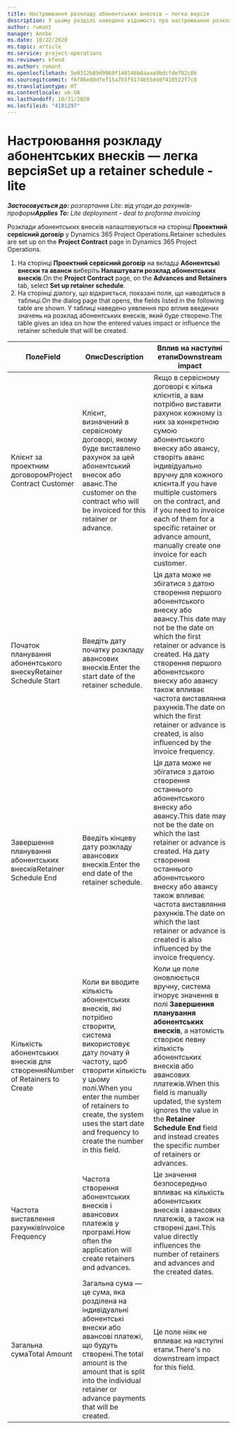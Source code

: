 ```yaml
---
title: Настроювання розкладу абонентських внесків — легка версія
description: У цьому розділі наведено відомості про настроювання розкладу абонентських внесків у Project Operations.
author: rumant
manager: Annbe
ms.date: 10/22/2020
ms.topic: article
ms.service: project-operations
ms.reviewer: kfend
ms.author: rumant
ms.openlocfilehash: 5e0312b89d9969f140146b6aaaa9bdcfde702c0b
ms.sourcegitcommit: f6f86e80dfef15a7b5f9174b55dddf410522f7c8
ms.translationtype: HT
ms.contentlocale: uk-UA
ms.lasthandoff: 10/31/2020
ms.locfileid: "4181297"
---
```

# <a name="set-up-a-retainer-schedule---lite"></a><span data-ttu-id="f7e2d-103">Настроювання розкладу абонентських внесків — легка версія</span><span class="sxs-lookup"><span data-stu-id="f7e2d-103">Set up a retainer schedule - lite</span></span>

<span data-ttu-id="f7e2d-104">_**Застосовується до:** розгортання Lite: від угоди до рахунків-проформ_</span><span class="sxs-lookup"><span data-stu-id="f7e2d-104">_**Applies To:** Lite deployment - deal to proforma invoicing_</span></span>

<span data-ttu-id="f7e2d-105">Розклади абонентських внесків налаштовуються на сторінці **Проектний сервісний договір** у Dynamics 365 Project Operations.</span><span class="sxs-lookup"><span data-stu-id="f7e2d-105">Retainer schedules are set up on the **Project Contract** page in Dynamics 365 Project Operations.</span></span>

1. <span data-ttu-id="f7e2d-106">На сторінці **Проектний сервісний договір** на вкладці **Абонентські внески та аванси** виберіть **Налаштувати розклад абонентських внесків**.</span><span class="sxs-lookup"><span data-stu-id="f7e2d-106">On the **Project Contract** page, on the **Advances and Retainers** tab, select **Set up retainer schedule**.</span></span>
2. <span data-ttu-id="f7e2d-107">На сторінці діалогу, що відкриється, показані поля, що наводяться в таблиці.</span><span class="sxs-lookup"><span data-stu-id="f7e2d-107">On the dialog page that opens, the fields listed in the following table are shown.</span></span> <span data-ttu-id="f7e2d-108">У таблиці наведено уявлення про вплив введених значень на розклад абонентських внесків, який буде створено.</span><span class="sxs-lookup"><span data-stu-id="f7e2d-108">The table gives an idea on how the entered values impact or influence the retainer schedule that will be created.</span></span>

| <span data-ttu-id="f7e2d-109">Поле</span><span class="sxs-lookup"><span data-stu-id="f7e2d-109">Field</span></span> | <span data-ttu-id="f7e2d-110">Опис</span><span class="sxs-lookup"><span data-stu-id="f7e2d-110">Description</span></span> | <span data-ttu-id="f7e2d-111">Вплив на наступні етапи</span><span class="sxs-lookup"><span data-stu-id="f7e2d-111">Downstream impact</span></span> |
| --- | --- | --- |
| <span data-ttu-id="f7e2d-112">Клієнт за проектним договором</span><span class="sxs-lookup"><span data-stu-id="f7e2d-112">Project Contract Customer</span></span> | <span data-ttu-id="f7e2d-113">Клієнт, визначений в сервісному договорі, якому буде виставлено рахунок за цей абонентський внесок або аванс.</span><span class="sxs-lookup"><span data-stu-id="f7e2d-113">The customer on the contract who will be invoiced for this retainer or advance.</span></span> | <span data-ttu-id="f7e2d-114">Якщо в сервісному договорі є кілька клієнтів, а вам потрібно виставити рахунок кожному із них за конкретною сумою абонентського внеску або авансу, створіть аванс індивідуально вручну для кожного клієнта.</span><span class="sxs-lookup"><span data-stu-id="f7e2d-114">If you have multiple customers on the contract, and if you need to invoice each of them for a specific retainer or advance amount, manually create one invoice for each customer.</span></span> |
| <span data-ttu-id="f7e2d-115">Початок планування абонентського внеску</span><span class="sxs-lookup"><span data-stu-id="f7e2d-115">Retainer Schedule Start</span></span> | <span data-ttu-id="f7e2d-116">Введіть дату початку розкладу авансових внесків.</span><span class="sxs-lookup"><span data-stu-id="f7e2d-116">Enter the start date of the retainer schedule.</span></span> | <span data-ttu-id="f7e2d-117">Ця дата може не збігатися з датою створення першого абонентського внеску або авансу.</span><span class="sxs-lookup"><span data-stu-id="f7e2d-117">This date may not be the date on which the first retainer or advance is created.</span></span> <span data-ttu-id="f7e2d-118">На дату створення першого абонентського внеску або авансу також впливає частота виставляння рахунків.</span><span class="sxs-lookup"><span data-stu-id="f7e2d-118">The date on which the first retainer or advance is created, is also influenced by the invoice frequency.</span></span> |
| <span data-ttu-id="f7e2d-119">Завершення планування абонентських внесків</span><span class="sxs-lookup"><span data-stu-id="f7e2d-119">Retainer Schedule End</span></span> | <span data-ttu-id="f7e2d-120">Введіть кінцеву дату розкладу авансових внесків.</span><span class="sxs-lookup"><span data-stu-id="f7e2d-120">Enter the end date of the retainer schedule.</span></span> | <span data-ttu-id="f7e2d-121">Ця дата може не збігатися з датою створення останнього абонентського внеску або авансу.</span><span class="sxs-lookup"><span data-stu-id="f7e2d-121">This date may not be the date on which the last retainer or advance is created.</span></span> <span data-ttu-id="f7e2d-122">На дату створення останнього абонентського внеску або авансу також впливає частота виставляння рахунків.</span><span class="sxs-lookup"><span data-stu-id="f7e2d-122">The date on which the last retainer or advance is created is also influenced by the invoice frequency.</span></span> |
| <span data-ttu-id="f7e2d-123">Кількість абонентських внесків для створення</span><span class="sxs-lookup"><span data-stu-id="f7e2d-123">Number of Retainers to Create</span></span> | <span data-ttu-id="f7e2d-124">Коли ви вводите кількість абонентських внесків, які потрібно створити, система використовує дату почату й частоту, щоб створити кількість у цьому полі.</span><span class="sxs-lookup"><span data-stu-id="f7e2d-124">When you enter the number of retainers to create, the system uses the start date and frequency to create the number in this field.</span></span> | <span data-ttu-id="f7e2d-125">Коли це поле оновлюється вручну, система ігнорує значення в полі **Завершення планування абонентських внесків**, а натомість створює певну кількість абонентських внесків або авансових платежів.</span><span class="sxs-lookup"><span data-stu-id="f7e2d-125">When this field is manually updated, the system ignores the value in the **Retainer Schedule End** field and instead creates the specific number of retainers or advances.</span></span> |
| <span data-ttu-id="f7e2d-126">Частота виставлення рахунків</span><span class="sxs-lookup"><span data-stu-id="f7e2d-126">Invoice Frequency</span></span> | <span data-ttu-id="f7e2d-127">Частота створення абонентських внесків і авансових платежів у програмі.</span><span class="sxs-lookup"><span data-stu-id="f7e2d-127">How often the application will create retainers and advances.</span></span> | <span data-ttu-id="f7e2d-128">Це значення безпосередньо впливає на кількість абонентських внесків і авансових платежів, а також на створені дані.</span><span class="sxs-lookup"><span data-stu-id="f7e2d-128">This value directly influences the number of retainers and advances and the created dates.</span></span> |
| <span data-ttu-id="f7e2d-129">Загальна сума</span><span class="sxs-lookup"><span data-stu-id="f7e2d-129">Total Amount</span></span> | <span data-ttu-id="f7e2d-130">Загальна сума — це сума, яка розділена на індивідуальні абонентські внески або авансові платежі, що будуть створені.</span><span class="sxs-lookup"><span data-stu-id="f7e2d-130">The total amount is the amount that is split into the individual retainer or advance payments that will be created.</span></span> | <span data-ttu-id="f7e2d-131">Це поле ніяк не впливає на наступні етапи.</span><span class="sxs-lookup"><span data-stu-id="f7e2d-131">There's no downstream impact for this field.</span></span> |
